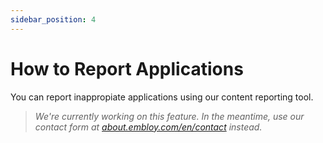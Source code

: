 ```yaml
---
sidebar_position: 4
---
```


# How to Report Applications

You can report inappropiate applications using our content reporting tool.

> _We're currently working on this feature. In the meantime, use our contact form at [about.embloy.com/en/contact](https://about.embloy.com/en/contact) instead._